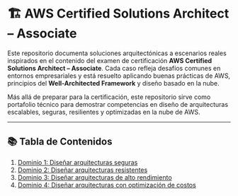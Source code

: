 # 🏗️ AWS Certified Solutions Architect – Associate

Este repositorio documenta soluciones arquitectónicas a escenarios reales inspirados en el contenido del examen de certificación **AWS Certified Solutions Architect – Associate**. Cada caso refleja desafíos comunes en entornos empresariales y está resuelto aplicando buenas prácticas de AWS, principios del **Well-Architected Framework** y diseño basado en la nube.

Más allá de preparar para la certificación, este repositorio sirve como portafolio técnico para demostrar competencias en diseño de arquitecturas escalables, seguras, resilientes y optimizadas en la nube de AWS.

---

## 📚 Tabla de Contenidos

1. [Dominio 1: Diseñar arquitecturas seguras](./dominio-1-diseñar-arquitecturas-seguras/README.md)
2. [Dominio 2: Diseñar arquitecturas resistentes](./dominio-2-diseñar-arquitecturas-resistentes/README.md)
3. [Dominio 3: Diseñar arquitecturas de alto rendimiento](./dominio-3-diseñar-arquitecturas-de-alto-rendimiento/README.md)
4. [Dominio 4: Diseñar arquitecturas con optimización de costos](./dominio-4-diseñar-arquitecturas-con-optimizacion-de-costos/README.md)
